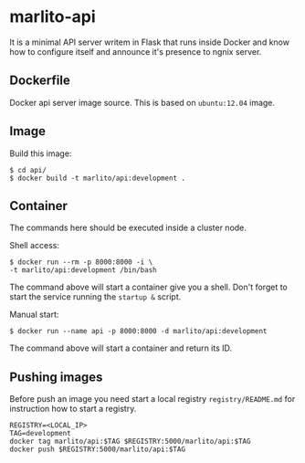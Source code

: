 marlito-api
===========

It is a minimal API server writem in Flask that runs inside
Docker and know how to configure itself and announce it's
presence to ngnix server.

Dockerfile
-----------

Docker api server image source. This is based on `ubuntu:12.04` image.

Image
-----

Build this image:

```
$ cd api/
$ docker build -t marlito/api:development .
```

Container
---------

The commands here should be executed inside a cluster node.

Shell access:

```
$ docker run --rm -p 8000:8000 -i \
-t marlito/api:development /bin/bash
```

The command above will start a container give you a shell. Don't
forget to start the service running the `startup &` script.

Manual start:

```
$ docker run --name api -p 8000:8000 -d marlito/api:development
```

The command above will start a container and return its ID.

Pushing images
--------------

Before push an image you need start a local registry `registry/README.md`
for instruction how to start a registry.

```
REGISTRY=<LOCAL_IP>
TAG=development
docker tag marlito/api:$TAG $REGISTRY:5000/marlito/api:$TAG
docker push $REGISTRY:5000/marlito/api:$TAG
```
